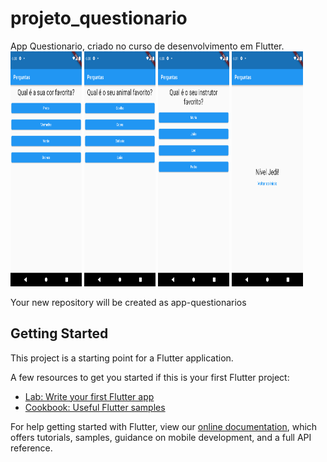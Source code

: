# projeto_questionario

App Questionario, criado no curso de desenvolvimento em Flutter.
<img src="img/print1.png" width="114" height="376" />
<img src="img/print2.png" width="114" height="376" />
<img src="img/print3.png" width="114" height="376" />
<img src="img/print4.png" width="114" height="376" />

Your new repository will be created as app-questionarios
## Getting Started

This project is a starting point for a Flutter application.

A few resources to get you started if this is your first Flutter project:

- [Lab: Write your first Flutter app](https://flutter.dev/docs/get-started/codelab)
- [Cookbook: Useful Flutter samples](https://flutter.dev/docs/cookbook)

For help getting started with Flutter, view our
[online documentation](https://flutter.dev/docs), which offers tutorials,
samples, guidance on mobile development, and a full API reference.
